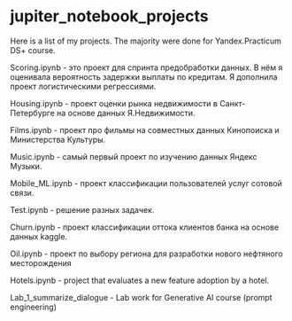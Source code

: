 # jupiter_notebook_projects
Here is a list of my projects. The majority were done for Yandex.Practicum DS+ course.

Scoring.ipynb  - это проект для спринта предобработки данных. В нём я оценивала вероятность задержки выплаты по кредитам. 
Я дополнила проект логистическими регрессиями. 

Housing.ipynb - проект оценки рынка недвижимости в Санкт-Петербурге на основе данных Я.Недвижимости.

Films.ipynb - проект про фильмы на совместных данных Кинопоиска и Министерства Культуры.

Music.ipynb - самый первый проект по изучению данных Яндекс Музыки.

Mobile_ML.ipynb - проект классификации пользователей услуг сотовой связи.

Test.ipynb - решение разных задачек.

Churn.ipynb  - проект классификации оттока клиентов банка на основе данных kaggle.

Oil.ipynb - проект по выбору региона для разработки нового нефтяного месторождения

Hotels.ipynb - project that evaluates a new feature adoption by a hotel.

Lab_1_summarize_dialogue - Lab work for Generative AI course (prompt engineering)
